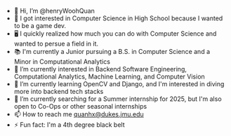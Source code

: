 - 👋 Hi, I’m @henryWoohQuan
- 📖 I got interested in Computer Science in High School because I wanted to be a game dev.
- 🖥️ I quickly realized how much you can do with Computer Science and wanted to persue a field in it.
- 📚 I'm currently a Junior pursuing a B.S. in Computer Science and a Minor in Computational Analytics
- 👀 I’m currently interested in Backend Software Engineering, Computational Analytics, Machine Learning, and Computer Vision
- 🌱 I’m currently learning OpenCV and Django, and I'm interested in diving more into backend tech stacks
- 💞️ I’m currently searching for a Summer internship for 2025, but I'm also open to Co-Ops or other seasonal internships
- 📫 How to reach me quanhx@dukes.jmu.edu
- ⚡ Fun fact: I'm a 4th degree black belt

<!---
henryWoohQuan/henryWoohQuan is a ✨ special ✨ repository because its `README.md` (this file) appears on your GitHub profile.
You can click the Preview link to take a look at your changes.
--->

